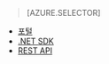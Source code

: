 ﻿> [AZURE.SELECTOR]
- [포털](media-services-manage-content.md)
- [.NET SDK](media-services-dotnet-upload-files.md)
- [REST API](media-services-rest-upload-files.md)

<!--HONumber=47-->
